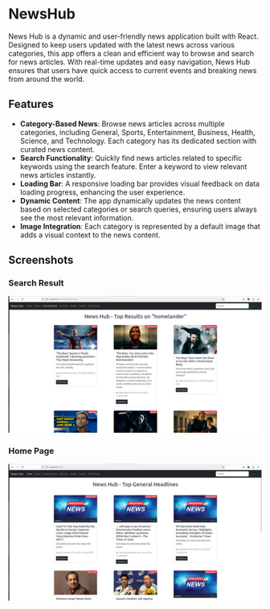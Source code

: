 # NewsHub
News Hub is a dynamic and user-friendly news application built with React. Designed to keep users updated with the latest news across various categories, this app offers a clean and efficient way to browse and search for news articles. With real-time updates and easy navigation, News Hub ensures that users have quick access to current events and breaking news from around the world.

## Features
- **Category-Based News**: Browse news articles across multiple categories, including General, Sports, Entertainment, Business, Health, Science, and Technology. Each category has its dedicated section with curated news content.
- **Search Functionality**: Quickly find news articles related to specific keywords using the search feature. Enter a keyword to view relevant news articles instantly.
- **Loading Bar**: A responsive loading bar provides visual feedback on data loading progress, enhancing the user experience.
- **Dynamic Content**: The app dynamically updates the news content based on selected categories or search queries, ensuring users always see the most relevant information.
- **Image Integration**: Each category is represented by a default image that adds a visual context to the news content.

## Screenshots
### Search Result
![Search Result](screenshots/searchResult.png)

### Home Page
![Home Page](screenshots/homePage.png)




